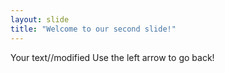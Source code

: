 ```yaml
---
layout: slide
title: "Welcome to our second slide!"
---
```

Your text//modified
Use the left arrow to go back!
